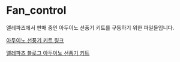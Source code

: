 
# Fan_control

엘레파츠에서 판매 중인 아두이노 선풍기 키트를 구동하기 위한 파일들입니다.

[아두이노  선풍기 키트 링크](https://www.eleparts.co.kr/EPY97RRV)

[엘레파츠 블로그 아두이노  선풍기 키트](https://blog.naver.com/elepartsblog/223478943755)

